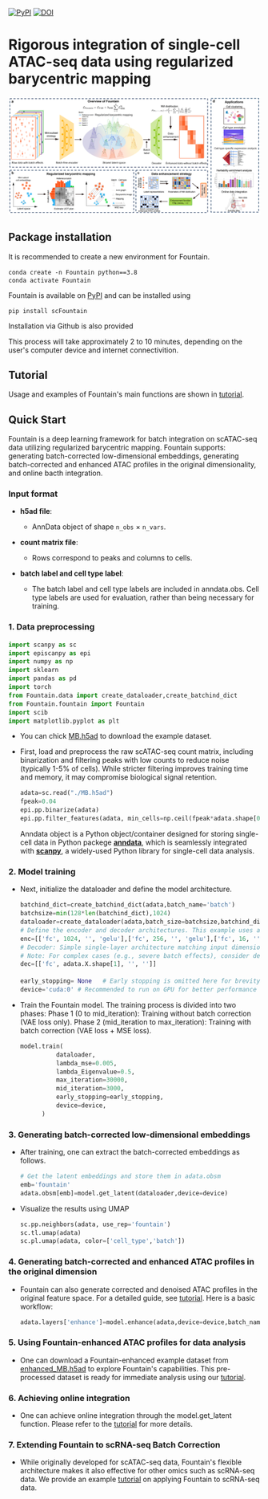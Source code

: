 [![PyPI](https://img.shields.io/pypi/v/scFountain.svg)](https://pypi.org/project/scFountain/) [![DOI](https://zenodo.org/badge/DOI/10.5281/zenodo.14924285.svg)](https://doi.org/10.5281/zenodo.14924285)

# Rigorous integration of single-cell ATAC-seq data using regularized barycentric mapping
![](Fountain.png)

## Package installation

It is recommended to create a new environment for Fountain.

```
conda create -n Fountain python==3.8
conda activate Fountain
```

Fountain is available on [PyPI](https://pypi.org/project/scFountain/) and can be installed using

```
pip install scFountain
```

Installation via Github is also provided



This process will take approximately 2 to 10 minutes, depending on the user's computer device and internet connectivition.

## Tutorial

Usage and examples of Fountain's main functions are shown in [tutorial](https://github.com/BioX-NKU/Fountain/tree/main/Tutorials).



## Quick Start

Fountain is a deep learning framework for batch integration on scATAC-seq data utilizing regularized barycentric mapping. Fountain supports: generating batch-corrected low-dimensional embeddings, generating batch-corrected and enhanced ATAC profiles in the original dimensionality, and online bacth integration. 


### Input format
* **h5ad file**:
	* AnnData object of shape `n_obs` × `n_vars`. 
    
* **count matrix file**:  
	* Rows correspond to peaks and columns to cells.

* **batch label and cell type label**:  
	* The batch label and cell type labels are included in anndata.obs. Cell type labels are used for evaluation, rather than being necessary for training.


### 1. Data preprocessing

  ```python
import scanpy as sc
import episcanpy as epi
import numpy as np
import sklearn
import pandas as pd 
import torch
from Fountain.data import create_dataloader,create_batchind_dict
from Fountain.fountain import Fountain
import scib
import matplotlib.pyplot as plt
  ```
*  You can chick  [MB.h5ad](https://drive.google.com/file/d/1qwKP1xzYVs5rEGRJPU_NJga2Gl0qSTv5/view?usp=sharing) to download the example dataset. 



* First, load and preprocess the raw scATAC-seq count matrix, including binarization and filtering peaks with low counts to reduce noise (typically 1-5% of cells). While stricter filtering improves training time and memory, it may compromise biological signal retention.
  
  ```python
  adata=sc.read("./MB.h5ad")
  fpeak=0.04
  epi.pp.binarize(adata)
  epi.pp.filter_features(adata, min_cells=np.ceil(fpeak*adata.shape[0]))
  ```
  
  
  Anndata object is a Python object/container designed for storing single-cell data in Python packege [**anndata**](https://anndata.readthedocs.io/en/latest/), which is seamlessly integrated with [**scanpy**](https://scanpy.readthedocs.io/en/stable/), a widely-used Python library for single-cell data analysis.

 
### 2. Model training

* Next, initialize the dataloader and define the model architecture.

  
  ```python
  batchind_dict=create_batchind_dict(adata,batch_name='batch')
  batchsize=min(128*len(batchind_dict),1024)
  dataloader=create_dataloader(adata,batch_size=batchsize,batchind_dict=batchind_dict,batch_name='batch',num_worker=4,droplast=False)
  # Define the encoder and decoder architectures. This example uses a three-layer MLP. ['fc', 1024, '', 'gelu'] denotes fully connected layer with output dimmention 1024 and gelu activation.
  enc=[['fc', 1024, '', 'gelu'],['fc', 256, '', 'gelu'],['fc', 16, '', '']]
  # Decoder: Simple single-layer architecture matching input dimension
  # Note: For complex cases (e.g., severe batch effects), consider deeper architectures like: dec = [['fc', 256, '', 'gelu'], ['fc', adata.X.shape[1], '', '']] to enhance the model's capacity to capture batch-specific variations.
  dec=[['fc', adata.X.shape[1], '', '']]

  early_stopping= None   # Early stopping is omitted here for brevity.
  device='cuda:0' # Recommended to run on GPU for better performance
  ```



* Train the Fountain model. The training process is divided into two phases:
  Phase 1 (0 to mid_iteration): Training without batch correction (VAE loss only).
  Phase 2 (mid_iteration to max_iteration): Training with batch correction (VAE loss + MSE loss).
  
  ```python
  model.train(            
            dataloader,             
            lambda_mse=0.005, 
            lambda_Eigenvalue=0.5,
            max_iteration=30000,
            mid_iteration=3000,
            early_stopping=early_stopping,
            device=device, 
        )
  ```
  
  
### 3. Generating batch-corrected low-dimensional embeddings

* After training, one can extract the batch-corrected embeddings as follows.
  
  ```python
  # Get the latent embeddings and store them in adata.obsm
  emb='fountain'
  adata.obsm[emb]=model.get_latent(dataloader,device=device)
  ```
* Visualize the results using UMAP

  ```python
  sc.pp.neighbors(adata, use_rep='fountain')
  sc.tl.umap(adata)
  sc.pl.umap(adata, color=['cell_type','batch'])
  ```

### 4. Generating batch-corrected and enhanced ATAC profiles in the original dimension

* Fountain can also generate corrected and denoised ATAC profiles in the original feature space. For a detailed guide, see [tutorial](https://github.com/BioX-NKU/Fountain/tree/main/Tutorials/Batch%20correction.ipynb). Here is a basic workflow:
  
  ```python
  adata.layers['enhance']=model.enhance(adata,device=device,batch_name='batch')
  ```

### 5. Using Fountain-enhanced ATAC profiles for data analysis

* One can download a Fountain-enhanced example dataset from [enhanced_MB.h5ad](https://drive.google.com/file/d/13nLqv6IC1OzqrgjnRMJ-MvWBFeW6f6Ur/view?usp=drive_link) to explore Fountain's capabilities. This pre-processed dataset is ready for immediate analysis using our [tutorial](https://github.com/BioX-NKU/Fountain/tree/main/Tutorials/Data%20analysis.ipynb).


### 6. Achieving online integration

* One can achieve online integration through the model.get_latent function. Please refer to the [tutorial](https://github.com/BioX-NKU/Fountain/blob/main/Tutorials/Online%20integration.ipynb) for more details.
  
### 7. Extending Fountain to scRNA-seq Batch Correction

* While originally developed for scATAC-seq data, Fountain's flexible architecture makes it also effective for other omics such as  scRNA-seq data. We provide an example [tutorial](https://github.com/BioX-NKU/Fountain/tree/main/Tutorials/Correct%20batch%20effect%20of%20scRNA-seq%20data.ipynb) on applying Fountain to scRNA-seq data. 
